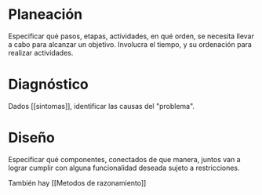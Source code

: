 # Planeación

Especificar qué pasos, etapas, actividades, en qué orden, se necesita llevar a cabo para alcanzar un objetivo. Involucra el tiempo, y su ordenación para realizar actividades.
# Diagnóstico

Dados [[sintomas]], identificar las causas del "problema". 
# Diseño

Especificar qué componentes, conectados de que manera, juntos van a lograr cumplir con alguna funcionalidad deseada sujeto a restricciones.

También hay [[Metodos de razonamiento]]





